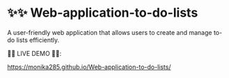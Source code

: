 # ✨✨ Web-application-to-do-lists
A user-friendly web application that allows users to create and manage to-do lists efficiently.


🚀🚀 LIVE DEMO 🚀🚀: 

https://monika285.github.io/Web-application-to-do-lists/
